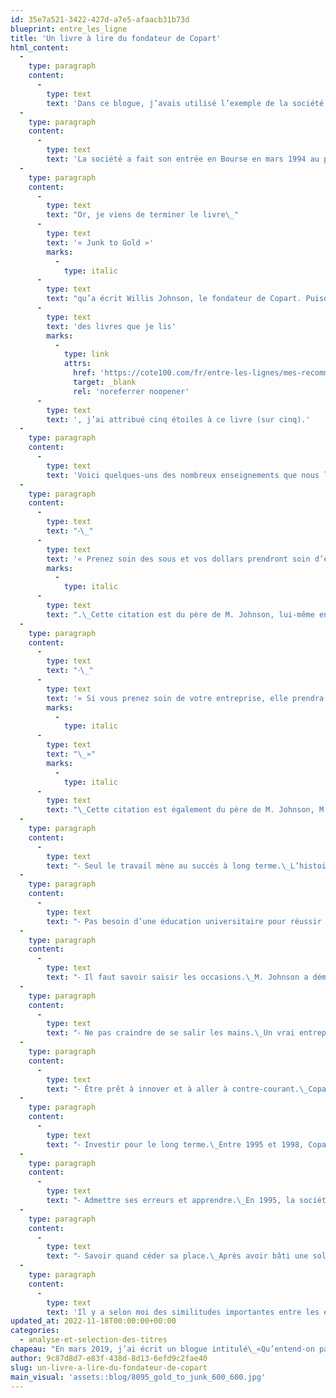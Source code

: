 ```yaml
---
id: 35e7a521-3422-427d-a7e5-afaacb31b73d
blueprint: entre_les_ligne
title: 'Un livre à lire du fondateur de Copart'
html_content:
  -
    type: paragraph
    content:
      -
        type: text
        text: 'Dans ce blogue, j’avais utilisé l’exemple de la société Copart, justement parce que je crois qu’elle recèle les éléments qui constituent une société de grande qualité. Copart (« CPRT ») est le plus grand encanteur de voitures accidentées au monde.'
  -
    type: paragraph
    content:
      -
        type: text
        text: 'La société a fait son entrée en Bourse en mars 1994 au prix de 12 $. Si l’on tient compte des fractionnements qui ont eu lieu depuis cette date, le cours initial du titre est de 0,25 $ l’action. Le rendement annuel composé du titre a donc été de 21,2 % depuis mars 1994. Un investissement initial de 10 000 $ vaudrait aujourd’hui près de 2,5 M$!'
  -
    type: paragraph
    content:
      -
        type: text
        text: "Or, je viens de terminer le livre\_"
      -
        type: text
        text: '« Junk to Gold »'
        marks:
          -
            type: italic
      -
        type: text
        text: "qu’a écrit Willis Johnson, le fondateur de Copart. Puisque COTE 100 possède des actions de Copart dans ses portefeuilles sous gestion, je suis peut-être biaisé. Il me semble néanmoins que le livre de M. Johnson devrait être lu par tout investisseur qui cherche à en apprendre davantage sur les meilleurs entrepreneurs et les entreprises qui ont connu un grand succès boursier sur une longue période. Dans mon système de classement\_"
      -
        type: text
        text: 'des livres que je lis'
        marks:
          -
            type: link
            attrs:
              href: 'https://cote100.com/fr/entre-les-lignes/mes-recommandations-de-lecture/'
              target: _blank
              rel: 'noreferrer noopener'
      -
        type: text
        text: ', j’ai attribué cinq étoiles à ce livre (sur cinq).'
  -
    type: paragraph
    content:
      -
        type: text
        text: 'Voici quelques-uns des nombreux enseignements que nous livre M. Johnson :'
  -
    type: paragraph
    content:
      -
        type: text
        text: "⁃\_"
      -
        type: text
        text: '« Prenez soin des sous et vos dollars prendront soin d’eux-mêmes »'
        marks:
          -
            type: italic
      -
        type: text
        text: ".\_Cette citation est du père de M. Johnson, lui-même entrepreneur, qui a toujours porté une attention marquée aux dépenses superflues."
  -
    type: paragraph
    content:
      -
        type: text
        text: "⁃\_"
      -
        type: text
        text: '« Si vous prenez soin de votre entreprise, elle prendra soin de vous.'
        marks:
          -
            type: italic
      -
        type: text
        text: "\_»"
        marks:
          -
            type: italic
      -
        type: text
        text: "\_Cette citation est également du père de M. Johnson, M. Willis Johnson senior. J’en comprends qu’un entrepreneur doit s’occuper de son entreprise avec passion. En retour, cette dernière pourra connaître du succès."
  -
    type: paragraph
    content:
      -
        type: text
        text: "⁃ Seul le travail mène au succès à long terme.\_L’histoire du succès de M. Johnson en est une de travail acharné pendant de nombreuses années."
  -
    type: paragraph
    content:
      -
        type: text
        text: "⁃ Pas besoin d’une éducation universitaire pour réussir en affaires.\_Ni M. Johnson, ni son successeur et gendre, Jay Adair, ne sont allés à l’université."
  -
    type: paragraph
    content:
      -
        type: text
        text: "⁃ Il faut savoir saisir les occasions.\_M. Johnson a démontré à maintes reprises sa capacité de prendre des décisions rapides lorsque des occasions se sont présentées. En revanche, il s’était bien préparé et informé au préalable. Par exemple, lors de l’acquisition d’une cour d’entreposage de voitures endommagées, il a su déposer une offre d’achat supérieure à celles des autres acheteurs, mais après avoir fait l’inventaire de tous les véhicules de la cour."
  -
    type: paragraph
    content:
      -
        type: text
        text: "⁃ Ne pas craindre de se salir les mains.\_Un vrai entrepreneur comme M. Johnson est prêt à tout faire pour le bien de son entreprise ou pour bien servir un client."
  -
    type: paragraph
    content:
      -
        type: text
        text: "⁃ Être prêt à innover et à aller à contre-courant.\_Copart a été la première société de son industrie à offrir uniquement des encans en ligne et non physiques. Les encans en ligne de Copart ont débuté en 1998, au début du virage des entreprises vers le Web."
  -
    type: paragraph
    content:
      -
        type: text
        text: "⁃ Investir pour le long terme.\_Entre 1995 et 1998, Copart a investi 3 M$, une somme substantielle à l’époque et sûrement un frein à la croissance de ses bénéfices, dans un système informatique de gestion de ses stocks et de toutes ses activités. Ce système lui a permis de poursuivre sa croissance au cours des nombreuses années qui ont suivi."
  -
    type: paragraph
    content:
      -
        type: text
        text: "⁃ Admettre ses erreurs et apprendre.\_En 1995, la société a commencé à acheter et à vendre à son compte les véhicules endommagés de ses clients, les assureurs. Ses dirigeants ont vite réalisé que c’était une erreur et sont revenus à la méthode selon laquelle Copart agit à titre d’agent pour les assureurs, sans prendre possession des véhicules."
  -
    type: paragraph
    content:
      -
        type: text
        text: "⁃ Savoir quand céder sa place.\_Après avoir bâti une solide équipe de direction, M. Johnson a été assez humble pour se retirer des opérations de l’entreprise. En 2009, M. Johnson s’était complètement retiré, ce qui n’a pas empêché Copart de poursuivre sa croissance au cours des 13 dernières années."
  -
    type: paragraph
    content:
      -
        type: text
        text: 'Il y a selon moi des similitudes importantes entre les entrepreneurs qui réussissent très bien en affaires. Le livre de M. Johnson présente plusieurs de ces qualités.'
updated_at: 2022-11-18T00:00:00+00:00
categories:
  - analyse-et-selection-des-titres
chapeau: "En mars 2019, j’ai écrit un blogue intitulé\_«Qu’entend-on par “société de qualité”?»"
author: 9c87d8d7-e83f-438d-8d13-6efd9c2fae40
slug: un-livre-a-lire-du-fondateur-de-copart
main_visual: 'assets::blog/8095_gold_to_junk_600_600.jpg'
---
```

